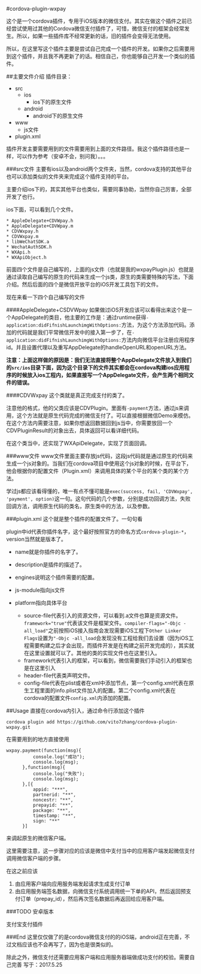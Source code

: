 #cordova-plugin-wxpay

这个是一个cordova插件，专用于iOS版本的微信支付。其实在做这个插件之前已经尝试使用过其他的Cordova微信支付插件了，可惜，微信支付的框架会经常发生。所以，如果一些插件库不经常更新的话，旧的插件会变得无法使用。

所以，在这里写这个插件主要是尝试自己完成一个插件的开发。如果你之后需要用到这个插件，并且我不再更新了的话。相信自己，你也能够自己开发一个类似的插件。

##主要文件介绍
插件目录：

* src
	* ios
		* ios下的原生文件
	* android
		* android下的原生文件
* www
	* js文件
* plugin.xml

插件开发主要需要用到的文件需要用到上面的文件路径。我这个插件路径也是一样，可以作为参考（安卓不会，别问我）。。。

###src文件
主要有ios以及android两个文件夹，当然，cordova支持的其他平台也可以添加类似的文件夹来完成这个插件支持的平台。

主要介绍ios下的，其实其他平台也类似，需要同事协助，当然你自己厉害，全部开发了也行。

ios下面，可以看到几个文件。

```
* AppleDelegate+CDVWpay.h
* AppleDelegate+CDVWpay.m
* CDVWxpay.h
* CDVWxpay.m
* libWeChatSDK.a
* WechatAuthSDK.h
* WXApi.h
* WXApiObject.h
```

前面四个文件是自己编写的，上面的js文件（也就是我的wxpayPlugin.js）也就是通过读取自己编写的原生的代码来生成一个js类，原生的类需要特殊的写法，下面介绍。然后后面的四个是微信开放平台的iOS开发工具包下的文件。

现在来看一下四个自己编写的文件

####AppleDelegate+CSDVWpay
如果做过iOS开发应该可以看得出来这个是一个AppDelegate的类目，他主要的工作是：通过runtime获得`-application:didFifnishLaunchimgWithOptions:`方法，为这个方法添加代码。添加的代码就是我们平常微信开发中的接入第一步了，在`-application:didFifnishLaunchimgWithOptions:`方法内向微信平台注册应用程序id。并且设置代理以及重写AppDelegate的handleOpenURL和openURL方法。

**注意：上面这样做的原因是：我们无法直接将整个AppDelegate文件放入到我们的`src/ios`目录下面，因为这个目录下的文件其实都会在cordova构建ios应用程序的时候放入ios工程内，如果直接写一个AppDelegate文件，会产生两个相同文件的错误。**

####CDVWxpay
这个类就是真正完成支付的类了。

注意他的格式，他的父类应该是CDVPlugin。里面有`-payment`方法，通过js来调用，这个方法就是原生代码完成的微信支付了。可以直接根据微信Demo来模仿。在这个方法内需要注意，如果你想返回数据回到js当中，你需要放回一个CDVPluginResult的对象出去，具体返回可以看详细代码。

在这个类当中，还实现了WXApiDelegate，实现了页面回调。


###www文件
www文件里面主要存放js代码，这段js代码就是通过原生的代码来生成一个js对象的。当我们在cordova项目中使用这个js对象的时候，在平台下，他会根据你的配置文件（Plugin.xml）来调用具体的某个平台的某个类的某个方法。

学过js都应该看得懂的，唯一有点不懂可能是`exec(success, fail, 'CDVWxpay', 'payment', option)`这一句。这句代码的几个参数，分别是成功回调方法，失败回调方法，调用原生代码的类名，原生类中的方法，以及参数。

###plugin.xml
这个就是整个插件的配置文件了。一句句看

plugin中id代表你插件名字，这个最好按照官方的命名方式`cordova-plugin-*`，version当然就是版本了。

* name就是你插件的名字了。

* description是插件的描述了。

* engines说明这个插件需要的配置。

* js-module指向js文件

* platform指向具体平台
	* source-file代表引入的资源文件，可以看到.a文件也算是资源文件。`framework="true"`代表该文件是框架文件。`compiler-flags="-Objc -all_load"`之前按照iOS接入指南会发现需要iOS工程下`Other Linker Flags`设置为`"-Objc -all_load`会发现没有工程给我们去设置（因为iOS工程需要构建之后才会出现，而插件开发是在构建之前开发完成的），其实就在这里设置就可以了。其他的类的实现文件也在这里引入。
	* framework代表引入的框架，可以看到，微信需要我们手动引入的框架也是在这里引入
	* header-file代表类声明文件。
	* config-file代表在plist或者在xml中添加节点，第一个config.xml代表在原生工程里面的info.plist文件加入的配置。第二个config.xml代表在cordova的配置文件`config.xml`内添加的配置。
	
	
##Usage
直接在cordova内引入，通过命令行添加这个插件

`
cordova plugin add https://github.com/vito7zhang/cordova-plugin-wxpay.git
`

在需要用到的地方直接使用

```
wxpay.payment(function(msg){
          console.log("成功");
          console.log(msg);
      },function(msg){
          console.log("失败");
          console.log(msg);
      },[{
          appid: "***",
          partnerid: "**",
          noncestr: "**",
          prepayid: "**",
          package: "**",
          timestamp: "**",
          sign: "**"
      }]
```

来调起原生的微信客户端。

这里需要注意，这一步骤对应的应该是微信中支付当中的应用客户端发起微信支付调用微信客户端的步骤。

在这之前应该

1. 由应用客户端向应用服务端发起请求生成支付订单
2. 由应用服务端签名数据，向微信支付系统调用统一下单的API，然后返回预支付订单（prepay_id），然后再次签名数据后再返回给应用客户端。

###TODO
安卓版本

支付宝支付插件

###End
这里仅仅做了的是cordova微信支付的的iOS端，android正在完善，不过文档应该也不会再写了，因为也是很类似的。

除此之外，微信支付还需要应用客户端和应用服务器端做成功支付的校验。需要自己完善
写于：2017.5.25






